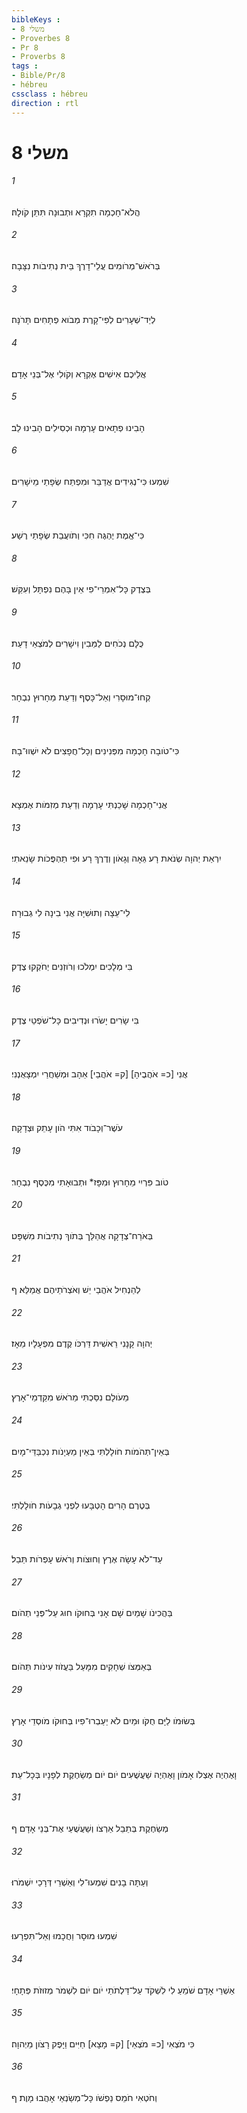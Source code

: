 ```yaml
---
bibleKeys : 
- משלי 8
- Proverbes 8
- Pr 8
- Proverbs 8
tags : 
- Bible/Pr/8
- hébreu
cssclass : hébreu
direction : rtl
---
```


# משלי 8

###### 1
הֲלֹא־חָכְמָה תִקְרָא וּתְבוּנָה תִּתֵּן קֹולָהּ׃
###### 2
בְּרֹאשׁ־מְרֹומִים עֲלֵי־דָרֶךְ בֵּית נְתִיבֹות נִצָּבָה׃
###### 3
לְיַד־שְׁעָרִים לְפִי־קָרֶת מְבֹוא פְתָחִים תָּרֹנָּה׃
###### 4
אֲלֵיכֶם אִישִׁים אֶקְרָא וְקֹולִי אֶל־בְּנֵי אָדָם׃
###### 5
הָבִינוּ פְתָאיִם עָרְמָה וּכְסִילִים הָבִינוּ לֵב׃
###### 6
שִׁמְעוּ כִּי־נְגִידִים אֲדַבֵּר וּמִפְתַּח שְׂפָתַי מֵישָׁרִים׃
###### 7
כִּי־אֱמֶת יֶהְגֶּה חִכִּי וְתֹועֲבַת שְׂפָתַי רֶשַׁע׃
###### 8
בְּצֶדֶק כָּל־אִמְרֵי־פִי אֵין בָּהֶם נִפְתָּל וְעִקֵּשׁ׃
###### 9
כֻּלָּם נְכֹחִים לַמֵּבִין וִישָׁרִים לְמֹצְאֵי דָעַת׃
###### 10
קְחוּ־מוּסָרִי וְאַל־כָּסֶף וְדַעַת מֵחָרוּץ נִבְחָר׃
###### 11
כִּי־טֹובָה חָכְמָה מִפְּנִינִים וְכָל־חֲפָצִים לֹא יִשְׁווּ־בָהּ׃
###### 12
אֲנִי־חָכְמָה שָׁכַנְתִּי עָרְמָה וְדַעַת מְזִמֹּות אֶמְצָא׃
###### 13
יִרְאַת יְהוָה שְׂנֹאת רָע גֵּאָה וְגָאֹון וְדֶרֶךְ רָע וּפִי תַהְפֻּכֹות שָׂנֵאתִי׃
###### 14
לִי־עֵצָה וְתוּשִׁיָּה אֲנִי בִינָה לִי גְבוּרָה׃
###### 15
בִּי מְלָכִים יִמְלֹכוּ וְרֹוזְנִים יְחֹקְקוּ צֶדֶק׃
###### 16
בִּי שָׂרִים יָשֹׂרוּ וּנְדִיבִים כָּל־שֹׁפְטֵי צֶדֶק׃
###### 17
אֲנִי [כ= אֹהֲבֶיהָ] [ק= אֹהֲבַי] אֵהָב וּמְשַׁחֲרַי יִמְצָאֻנְנִי׃
###### 18
עֹשֶׁר־וְכָבֹוד אִתִּי הֹון עָתֵק וּצְדָקָה׃
###### 19
טֹוב פִּרְיִי מֵחָרוּץ וּמִפָּז* וּתְבוּאָתִי מִכֶּסֶף נִבְחָר׃
###### 20
בְּאֹרַח־צְדָקָה אֲהַלֵּך בְּתֹוךְ נְתִיבֹות מִשְׁפָּט׃
###### 21
לְהַנְחִיל אֹהֲבַי יֵשׁ וְאֹצְרֹתֵיהֶם אֲמַלֵּא׃ ף
###### 22
יְהוָה קָנָנִי רֵאשִׁית דַּרְכֹּו קֶדֶם מִפְעָלָיו מֵאָז׃
###### 23
מֵעֹולָם נִסַּכְתִּי מֵרֹאשׁ מִקַּדְמֵי־אָרֶץ׃
###### 24
בְּאֵין־תְּהֹמֹות חֹולָלְתִּי בְּאֵין מַעְיָנֹות נִכְבַּדֵּי־מָיִם׃
###### 25
בְּטֶרֶם הָרִים הָטְבָּעוּ לִפְנֵי גְבָעֹות חֹולָלְתִּי׃
###### 26
עַד־לֹא עָשָׂה אֶרֶץ וְחוּצֹות וְרֹאשׁ עָפְרֹות תֵּבֵל׃
###### 27
בַּהֲכִינֹו שָׁמַיִם שָׁם אָנִי בְּחוּקֹו חוּג עַל־פְּנֵי תְהֹום׃
###### 28
בְּאַמְּצֹו שְׁחָקִים מִמָּעַל בַּעֲזֹוז עִינֹות תְּהֹום׃
###### 29
בְּשׂוּמֹו לַיָּם חֻקֹּו וּמַיִם לֹא יַעַבְרוּ־פִיו בְּחוּקֹו מֹוסְדֵי אָרֶץ׃
###### 30
וָאֶהְיֶה אֶצְלֹו אָמֹון וָאֶהְיֶה שַׁעֲשֻׁעִים יֹום יֹום מְשַׂחֶקֶת לְפָנָיו בְּכָל־עֵת׃
###### 31
מְשַׂחֶקֶת בְּתֵבֵל אַרְצֹו וְשַׁעֲשֻׁעַי אֶת־בְּנֵי אָדָם׃ ף
###### 32
וְעַתָּה בָנִים שִׁמְעוּ־לִי וְאַשְׁרֵי דְּרָכַי יִשְׁמֹרוּ׃
###### 33
שִׁמְעוּ מוּסָר וַחֲכָמוּ וְאַל־תִּפְרָעוּ׃
###### 34
אַשְׁרֵי אָדָם שֹׁמֵעַ לִי לִשְׁקֹד עַל־דַּלְתֹתַי יֹום יֹום לִשְׁמֹר מְזוּזֹת פְּתָחָי׃
###### 35
כִּי מֹצְאִי [כ= מֹצְאֵי] [ק= מָצָא] חַיִּים וַיָּפֶק רָצֹון מֵיְהוָה׃
###### 36
וְחֹטְאִי חֹמֵס נַפְשֹׁו כָּל־מְשַׂנְאַי אָהֲבוּ מָוֶת׃ ף
